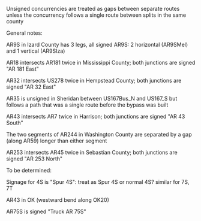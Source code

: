 Unsigned concurrencies are treated as gaps between separate routes unless the concurrency follows a single route between splits in the same county

General notes:

AR9S in Izard County has 3 legs, all signed AR9S: 2 horizontal (AR9SMel) and 1 vertical (AR9SIza)

AR18 intersects AR181 twice in Mississippi County; both junctions are signed "AR 181 East"

AR32 intersects US278 twice in Hempstead County; both junctions are signed "AR 32 East"

AR35 is unsigned in Sheridan between US167Bus_N and US167_S but follows a path that was a single route before the bypass was built

AR43 intersects AR7 twice in Harrison; both junctions are signed "AR 43 South"

The two segments of AR244 in Washington County are separated by a gap (along AR59) longer than either segment

AR253 intersects AR45 twice in Sebastian County; both junctions are signed "AR 253 North"

To be determined:

Signage for 4S is "Spur 4S": treat as Spur 4S or normal 4S?
similar for 7S, 7T

AR43 in OK (westward bend along OK20)

AR75S is signed "Truck AR 75S"


